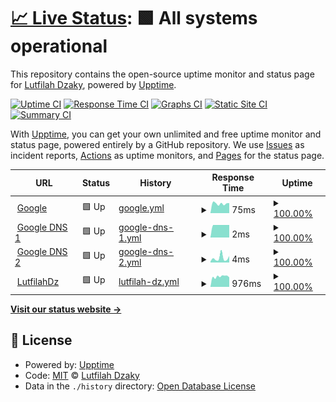 # [📈 Live Status](https://lutfilahdzaky.github.io/upptime-test): <!--live status--> **🟩 All systems operational**

This repository contains the open-source uptime monitor and status page for [Lutfilah Dzaky](https://lutfilahdzaky.github.io/upptime-test), powered by [Upptime](https://github.com/upptime/upptime).

[![Uptime CI](https://github.com/lutfilahdzaky/upptime-test/workflows/Uptime%20CI/badge.svg)](https://github.com/lutfilahdzaky/upptime-test/actions?query=workflow%3A%22Uptime+CI%22)
[![Response Time CI](https://github.com/lutfilahdzaky/upptime-test/workflows/Response%20Time%20CI/badge.svg)](https://github.com/lutfilahdzaky/upptime-test/actions?query=workflow%3A%22Response+Time+CI%22)
[![Graphs CI](https://github.com/lutfilahdzaky/upptime-test/workflows/Graphs%20CI/badge.svg)](https://github.com/lutfilahdzaky/upptime-test/actions?query=workflow%3A%22Graphs+CI%22)
[![Static Site CI](https://github.com/lutfilahdzaky/upptime-test/workflows/Static%20Site%20CI/badge.svg)](https://github.com/lutfilahdzaky/upptime-test/actions?query=workflow%3A%22Static+Site+CI%22)
[![Summary CI](https://github.com/lutfilahdzaky/upptime-test/workflows/Summary%20CI/badge.svg)](https://github.com/lutfilahdzaky/upptime-test/actions?query=workflow%3A%22Summary+CI%22)

With [Upptime](https://upptime.js.org), you can get your own unlimited and free uptime monitor and status page, powered entirely by a GitHub repository. We use [Issues](https://github.com/lutfilahdzaky/upptime-test/issues) as incident reports, [Actions](https://github.com/lutfilahdzaky/upptime-test/actions) as uptime monitors, and [Pages](https://lutfilahdzaky.github.io/upptime-test) for the status page.

<!--start: status pages-->
<!-- This summary is generated by Upptime (https://github.com/upptime/upptime) -->
<!-- Do not edit this manually, your changes will be overwritten -->
<!-- prettier-ignore -->
| URL | Status | History | Response Time | Uptime |
| --- | ------ | ------- | ------------- | ------ |
| <img alt="" src="https://icons.duckduckgo.com/ip3/www.google.com.ico" height="13"> [Google](https://www.google.com) | 🟩 Up | [google.yml](https://github.com/lutfilahdzaky/upptime-test/commits/HEAD/history/google.yml) | <details><summary><img alt="Response time graph" src="./graphs/google/response-time-week.png" height="20"> 75ms</summary><br><a href="https://uptime.lutfilahdz.my.id/history/google"><img alt="Response time 109" src="https://img.shields.io/endpoint?url=https%3A%2F%2Fraw.githubusercontent.com%2Flutfilahdzaky%2Fupptime-test%2FHEAD%2Fapi%2Fgoogle%2Fresponse-time.json"></a><br><a href="https://uptime.lutfilahdz.my.id/history/google"><img alt="24-hour response time 79" src="https://img.shields.io/endpoint?url=https%3A%2F%2Fraw.githubusercontent.com%2Flutfilahdzaky%2Fupptime-test%2FHEAD%2Fapi%2Fgoogle%2Fresponse-time-day.json"></a><br><a href="https://uptime.lutfilahdz.my.id/history/google"><img alt="7-day response time 75" src="https://img.shields.io/endpoint?url=https%3A%2F%2Fraw.githubusercontent.com%2Flutfilahdzaky%2Fupptime-test%2FHEAD%2Fapi%2Fgoogle%2Fresponse-time-week.json"></a><br><a href="https://uptime.lutfilahdz.my.id/history/google"><img alt="30-day response time 76" src="https://img.shields.io/endpoint?url=https%3A%2F%2Fraw.githubusercontent.com%2Flutfilahdzaky%2Fupptime-test%2FHEAD%2Fapi%2Fgoogle%2Fresponse-time-month.json"></a><br><a href="https://uptime.lutfilahdz.my.id/history/google"><img alt="1-year response time 109" src="https://img.shields.io/endpoint?url=https%3A%2F%2Fraw.githubusercontent.com%2Flutfilahdzaky%2Fupptime-test%2FHEAD%2Fapi%2Fgoogle%2Fresponse-time-year.json"></a></details> | <details><summary><a href="https://uptime.lutfilahdz.my.id/history/google">100.00%</a></summary><a href="https://uptime.lutfilahdz.my.id/history/google"><img alt="All-time uptime 99.99%" src="https://img.shields.io/endpoint?url=https%3A%2F%2Fraw.githubusercontent.com%2Flutfilahdzaky%2Fupptime-test%2FHEAD%2Fapi%2Fgoogle%2Fuptime.json"></a><br><a href="https://uptime.lutfilahdz.my.id/history/google"><img alt="24-hour uptime 100.00%" src="https://img.shields.io/endpoint?url=https%3A%2F%2Fraw.githubusercontent.com%2Flutfilahdzaky%2Fupptime-test%2FHEAD%2Fapi%2Fgoogle%2Fuptime-day.json"></a><br><a href="https://uptime.lutfilahdz.my.id/history/google"><img alt="7-day uptime 100.00%" src="https://img.shields.io/endpoint?url=https%3A%2F%2Fraw.githubusercontent.com%2Flutfilahdzaky%2Fupptime-test%2FHEAD%2Fapi%2Fgoogle%2Fuptime-week.json"></a><br><a href="https://uptime.lutfilahdz.my.id/history/google"><img alt="30-day uptime 100.00%" src="https://img.shields.io/endpoint?url=https%3A%2F%2Fraw.githubusercontent.com%2Flutfilahdzaky%2Fupptime-test%2FHEAD%2Fapi%2Fgoogle%2Fuptime-month.json"></a><br><a href="https://uptime.lutfilahdz.my.id/history/google"><img alt="1-year uptime 99.97%" src="https://img.shields.io/endpoint?url=https%3A%2F%2Fraw.githubusercontent.com%2Flutfilahdzaky%2Fupptime-test%2FHEAD%2Fapi%2Fgoogle%2Fuptime-year.json"></a></details>
| <img alt="" src="https://icons.duckduckgo.com/ip3/null.ico" height="13"> [Google DNS 1](8.8.4.4) | 🟩 Up | [google-dns-1.yml](https://github.com/lutfilahdzaky/upptime-test/commits/HEAD/history/google-dns-1.yml) | <details><summary><img alt="Response time graph" src="./graphs/google-dns-1/response-time-week.png" height="20"> 2ms</summary><br><a href="https://uptime.lutfilahdz.my.id/history/google-dns-1"><img alt="Response time 5" src="https://img.shields.io/endpoint?url=https%3A%2F%2Fraw.githubusercontent.com%2Flutfilahdzaky%2Fupptime-test%2FHEAD%2Fapi%2Fgoogle-dns-1%2Fresponse-time.json"></a><br><a href="https://uptime.lutfilahdz.my.id/history/google-dns-1"><img alt="24-hour response time 2" src="https://img.shields.io/endpoint?url=https%3A%2F%2Fraw.githubusercontent.com%2Flutfilahdzaky%2Fupptime-test%2FHEAD%2Fapi%2Fgoogle-dns-1%2Fresponse-time-day.json"></a><br><a href="https://uptime.lutfilahdz.my.id/history/google-dns-1"><img alt="7-day response time 2" src="https://img.shields.io/endpoint?url=https%3A%2F%2Fraw.githubusercontent.com%2Flutfilahdzaky%2Fupptime-test%2FHEAD%2Fapi%2Fgoogle-dns-1%2Fresponse-time-week.json"></a><br><a href="https://uptime.lutfilahdz.my.id/history/google-dns-1"><img alt="30-day response time 3" src="https://img.shields.io/endpoint?url=https%3A%2F%2Fraw.githubusercontent.com%2Flutfilahdzaky%2Fupptime-test%2FHEAD%2Fapi%2Fgoogle-dns-1%2Fresponse-time-month.json"></a><br><a href="https://uptime.lutfilahdz.my.id/history/google-dns-1"><img alt="1-year response time 5" src="https://img.shields.io/endpoint?url=https%3A%2F%2Fraw.githubusercontent.com%2Flutfilahdzaky%2Fupptime-test%2FHEAD%2Fapi%2Fgoogle-dns-1%2Fresponse-time-year.json"></a></details> | <details><summary><a href="https://uptime.lutfilahdz.my.id/history/google-dns-1">100.00%</a></summary><a href="https://uptime.lutfilahdz.my.id/history/google-dns-1"><img alt="All-time uptime 99.24%" src="https://img.shields.io/endpoint?url=https%3A%2F%2Fraw.githubusercontent.com%2Flutfilahdzaky%2Fupptime-test%2FHEAD%2Fapi%2Fgoogle-dns-1%2Fuptime.json"></a><br><a href="https://uptime.lutfilahdz.my.id/history/google-dns-1"><img alt="24-hour uptime 100.00%" src="https://img.shields.io/endpoint?url=https%3A%2F%2Fraw.githubusercontent.com%2Flutfilahdzaky%2Fupptime-test%2FHEAD%2Fapi%2Fgoogle-dns-1%2Fuptime-day.json"></a><br><a href="https://uptime.lutfilahdz.my.id/history/google-dns-1"><img alt="7-day uptime 100.00%" src="https://img.shields.io/endpoint?url=https%3A%2F%2Fraw.githubusercontent.com%2Flutfilahdzaky%2Fupptime-test%2FHEAD%2Fapi%2Fgoogle-dns-1%2Fuptime-week.json"></a><br><a href="https://uptime.lutfilahdz.my.id/history/google-dns-1"><img alt="30-day uptime 100.00%" src="https://img.shields.io/endpoint?url=https%3A%2F%2Fraw.githubusercontent.com%2Flutfilahdzaky%2Fupptime-test%2FHEAD%2Fapi%2Fgoogle-dns-1%2Fuptime-month.json"></a><br><a href="https://uptime.lutfilahdz.my.id/history/google-dns-1"><img alt="1-year uptime 99.24%" src="https://img.shields.io/endpoint?url=https%3A%2F%2Fraw.githubusercontent.com%2Flutfilahdzaky%2Fupptime-test%2FHEAD%2Fapi%2Fgoogle-dns-1%2Fuptime-year.json"></a></details>
| <img alt="" src="https://icons.duckduckgo.com/ip3/null.ico" height="13"> [Google DNS 2](8.8.8.8) | 🟩 Up | [google-dns-2.yml](https://github.com/lutfilahdzaky/upptime-test/commits/HEAD/history/google-dns-2.yml) | <details><summary><img alt="Response time graph" src="./graphs/google-dns-2/response-time-week.png" height="20"> 4ms</summary><br><a href="https://uptime.lutfilahdz.my.id/history/google-dns-2"><img alt="Response time 5" src="https://img.shields.io/endpoint?url=https%3A%2F%2Fraw.githubusercontent.com%2Flutfilahdzaky%2Fupptime-test%2FHEAD%2Fapi%2Fgoogle-dns-2%2Fresponse-time.json"></a><br><a href="https://uptime.lutfilahdz.my.id/history/google-dns-2"><img alt="24-hour response time 6" src="https://img.shields.io/endpoint?url=https%3A%2F%2Fraw.githubusercontent.com%2Flutfilahdzaky%2Fupptime-test%2FHEAD%2Fapi%2Fgoogle-dns-2%2Fresponse-time-day.json"></a><br><a href="https://uptime.lutfilahdz.my.id/history/google-dns-2"><img alt="7-day response time 4" src="https://img.shields.io/endpoint?url=https%3A%2F%2Fraw.githubusercontent.com%2Flutfilahdzaky%2Fupptime-test%2FHEAD%2Fapi%2Fgoogle-dns-2%2Fresponse-time-week.json"></a><br><a href="https://uptime.lutfilahdz.my.id/history/google-dns-2"><img alt="30-day response time 4" src="https://img.shields.io/endpoint?url=https%3A%2F%2Fraw.githubusercontent.com%2Flutfilahdzaky%2Fupptime-test%2FHEAD%2Fapi%2Fgoogle-dns-2%2Fresponse-time-month.json"></a><br><a href="https://uptime.lutfilahdz.my.id/history/google-dns-2"><img alt="1-year response time 5" src="https://img.shields.io/endpoint?url=https%3A%2F%2Fraw.githubusercontent.com%2Flutfilahdzaky%2Fupptime-test%2FHEAD%2Fapi%2Fgoogle-dns-2%2Fresponse-time-year.json"></a></details> | <details><summary><a href="https://uptime.lutfilahdz.my.id/history/google-dns-2">100.00%</a></summary><a href="https://uptime.lutfilahdz.my.id/history/google-dns-2"><img alt="All-time uptime 99.24%" src="https://img.shields.io/endpoint?url=https%3A%2F%2Fraw.githubusercontent.com%2Flutfilahdzaky%2Fupptime-test%2FHEAD%2Fapi%2Fgoogle-dns-2%2Fuptime.json"></a><br><a href="https://uptime.lutfilahdz.my.id/history/google-dns-2"><img alt="24-hour uptime 100.00%" src="https://img.shields.io/endpoint?url=https%3A%2F%2Fraw.githubusercontent.com%2Flutfilahdzaky%2Fupptime-test%2FHEAD%2Fapi%2Fgoogle-dns-2%2Fuptime-day.json"></a><br><a href="https://uptime.lutfilahdz.my.id/history/google-dns-2"><img alt="7-day uptime 100.00%" src="https://img.shields.io/endpoint?url=https%3A%2F%2Fraw.githubusercontent.com%2Flutfilahdzaky%2Fupptime-test%2FHEAD%2Fapi%2Fgoogle-dns-2%2Fuptime-week.json"></a><br><a href="https://uptime.lutfilahdz.my.id/history/google-dns-2"><img alt="30-day uptime 100.00%" src="https://img.shields.io/endpoint?url=https%3A%2F%2Fraw.githubusercontent.com%2Flutfilahdzaky%2Fupptime-test%2FHEAD%2Fapi%2Fgoogle-dns-2%2Fuptime-month.json"></a><br><a href="https://uptime.lutfilahdz.my.id/history/google-dns-2"><img alt="1-year uptime 99.24%" src="https://img.shields.io/endpoint?url=https%3A%2F%2Fraw.githubusercontent.com%2Flutfilahdzaky%2Fupptime-test%2FHEAD%2Fapi%2Fgoogle-dns-2%2Fuptime-year.json"></a></details>
| <img alt="" src="https://icons.duckduckgo.com/ip3/lutfilahdz.my.id.ico" height="13"> [LutfilahDz](https://lutfilahdz.my.id) | 🟩 Up | [lutfilah-dz.yml](https://github.com/lutfilahdzaky/upptime-test/commits/HEAD/history/lutfilah-dz.yml) | <details><summary><img alt="Response time graph" src="./graphs/lutfilah-dz/response-time-week.png" height="20"> 976ms</summary><br><a href="https://uptime.lutfilahdz.my.id/history/lutfilah-dz"><img alt="Response time 1997" src="https://img.shields.io/endpoint?url=https%3A%2F%2Fraw.githubusercontent.com%2Flutfilahdzaky%2Fupptime-test%2FHEAD%2Fapi%2Flutfilah-dz%2Fresponse-time.json"></a><br><a href="https://uptime.lutfilahdz.my.id/history/lutfilah-dz"><img alt="24-hour response time 900" src="https://img.shields.io/endpoint?url=https%3A%2F%2Fraw.githubusercontent.com%2Flutfilahdzaky%2Fupptime-test%2FHEAD%2Fapi%2Flutfilah-dz%2Fresponse-time-day.json"></a><br><a href="https://uptime.lutfilahdz.my.id/history/lutfilah-dz"><img alt="7-day response time 976" src="https://img.shields.io/endpoint?url=https%3A%2F%2Fraw.githubusercontent.com%2Flutfilahdzaky%2Fupptime-test%2FHEAD%2Fapi%2Flutfilah-dz%2Fresponse-time-week.json"></a><br><a href="https://uptime.lutfilahdz.my.id/history/lutfilah-dz"><img alt="30-day response time 943" src="https://img.shields.io/endpoint?url=https%3A%2F%2Fraw.githubusercontent.com%2Flutfilahdzaky%2Fupptime-test%2FHEAD%2Fapi%2Flutfilah-dz%2Fresponse-time-month.json"></a><br><a href="https://uptime.lutfilahdz.my.id/history/lutfilah-dz"><img alt="1-year response time 1997" src="https://img.shields.io/endpoint?url=https%3A%2F%2Fraw.githubusercontent.com%2Flutfilahdzaky%2Fupptime-test%2FHEAD%2Fapi%2Flutfilah-dz%2Fresponse-time-year.json"></a></details> | <details><summary><a href="https://uptime.lutfilahdz.my.id/history/lutfilah-dz">100.00%</a></summary><a href="https://uptime.lutfilahdz.my.id/history/lutfilah-dz"><img alt="All-time uptime 99.39%" src="https://img.shields.io/endpoint?url=https%3A%2F%2Fraw.githubusercontent.com%2Flutfilahdzaky%2Fupptime-test%2FHEAD%2Fapi%2Flutfilah-dz%2Fuptime.json"></a><br><a href="https://uptime.lutfilahdz.my.id/history/lutfilah-dz"><img alt="24-hour uptime 100.00%" src="https://img.shields.io/endpoint?url=https%3A%2F%2Fraw.githubusercontent.com%2Flutfilahdzaky%2Fupptime-test%2FHEAD%2Fapi%2Flutfilah-dz%2Fuptime-day.json"></a><br><a href="https://uptime.lutfilahdz.my.id/history/lutfilah-dz"><img alt="7-day uptime 100.00%" src="https://img.shields.io/endpoint?url=https%3A%2F%2Fraw.githubusercontent.com%2Flutfilahdzaky%2Fupptime-test%2FHEAD%2Fapi%2Flutfilah-dz%2Fuptime-week.json"></a><br><a href="https://uptime.lutfilahdz.my.id/history/lutfilah-dz"><img alt="30-day uptime 100.00%" src="https://img.shields.io/endpoint?url=https%3A%2F%2Fraw.githubusercontent.com%2Flutfilahdzaky%2Fupptime-test%2FHEAD%2Fapi%2Flutfilah-dz%2Fuptime-month.json"></a><br><a href="https://uptime.lutfilahdz.my.id/history/lutfilah-dz"><img alt="1-year uptime 99.39%" src="https://img.shields.io/endpoint?url=https%3A%2F%2Fraw.githubusercontent.com%2Flutfilahdzaky%2Fupptime-test%2FHEAD%2Fapi%2Flutfilah-dz%2Fuptime-year.json"></a></details>

<!--end: status pages-->

[**Visit our status website →**](https://lutfilahdzaky.github.io/upptime-test)

## 📄 License

- Powered by: [Upptime](https://github.com/upptime/upptime)
- Code: [MIT](./LICENSE) © [Lutfilah Dzaky](https://lutfilahdzaky.github.io/upptime-test)
- Data in the `./history` directory: [Open Database License](https://opendatacommons.org/licenses/odbl/1-0/)
